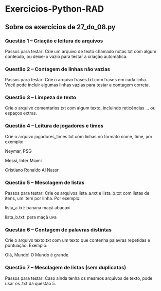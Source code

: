 # Exercicios-Python-RAD

## Sobre os exercícios de 27_do_08.py

### Questão 1 – Criação e leitura de arquivos
Passos para testar:
Crie um arquivo de texto chamado notas.txt com algum conteúdo, ou deixe-o vazio para testar a criação automática.

### Questão 2 – Contagem de linhas não vazias
Passos para testar:
Crie o arquivo frases.txt com frases em cada linha. Você pode incluir algumas linhas vazias para testar a contagem correta.

### Questão 3 – Limpeza de texto
Crie o arquivo comentarios.txt com algum texto, incluindo reticências ... ou espaços extras.

### Questão 4 – Leitura de jogadores e times
Crie o arquivo jogadores_times.txt com linhas no formato nome, time, por exemplo:

Neymar, PSG

Messi, Inter Miami

Cristiano Ronaldo Al Nassr

### Questão 5 – Mesclagem de listas
Passos para testar:
Crie os arquivos lista_a.txt e lista_b.txt com listas de itens, um item por linha. Por exemplo:

lista_a.txt:
banana
maçã
abacaxi

lista_b.txt:
pera
maçã
uva

### Questão 6 – Contagem de palavras distintas
Crie o arquivo texto.txt com um texto que contenha palavras repetidas e pontuação. Exemplo:

Olá, Mundo! O Mundo é grande.

### Questão 7 – Mesclagem de listas (sem duplicatas)
Passos para testar:
Caso ainda tenha os mesmos arquivos de texto, pode usar os .txt da questão 5.
